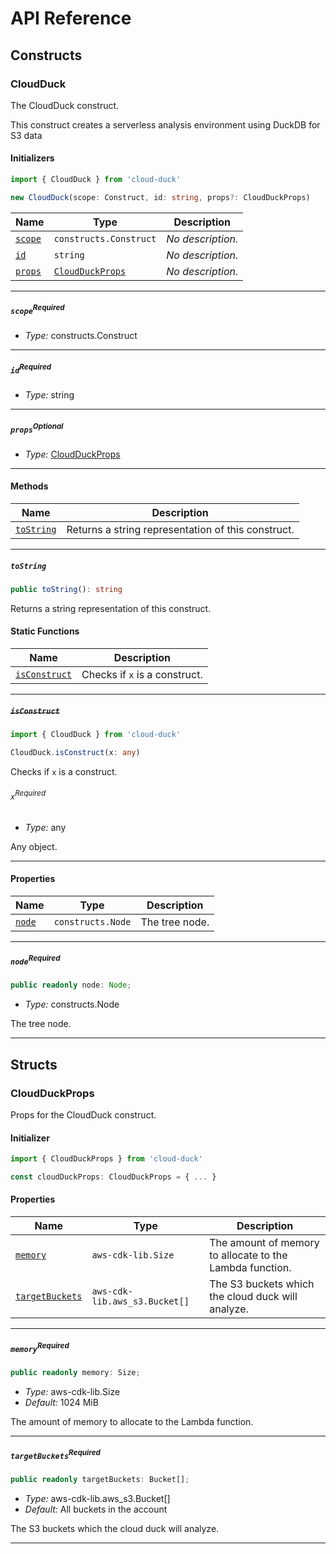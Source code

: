 # API Reference <a name="API Reference" id="api-reference"></a>

## Constructs <a name="Constructs" id="Constructs"></a>

### CloudDuck <a name="CloudDuck" id="cloud-duck.CloudDuck"></a>

The CloudDuck construct.

This construct creates a serverless analysis environment using DuckDB for S3 data

#### Initializers <a name="Initializers" id="cloud-duck.CloudDuck.Initializer"></a>

```typescript
import { CloudDuck } from 'cloud-duck'

new CloudDuck(scope: Construct, id: string, props?: CloudDuckProps)
```

| **Name** | **Type** | **Description** |
| --- | --- | --- |
| <code><a href="#cloud-duck.CloudDuck.Initializer.parameter.scope">scope</a></code> | <code>constructs.Construct</code> | *No description.* |
| <code><a href="#cloud-duck.CloudDuck.Initializer.parameter.id">id</a></code> | <code>string</code> | *No description.* |
| <code><a href="#cloud-duck.CloudDuck.Initializer.parameter.props">props</a></code> | <code><a href="#cloud-duck.CloudDuckProps">CloudDuckProps</a></code> | *No description.* |

---

##### `scope`<sup>Required</sup> <a name="scope" id="cloud-duck.CloudDuck.Initializer.parameter.scope"></a>

- *Type:* constructs.Construct

---

##### `id`<sup>Required</sup> <a name="id" id="cloud-duck.CloudDuck.Initializer.parameter.id"></a>

- *Type:* string

---

##### `props`<sup>Optional</sup> <a name="props" id="cloud-duck.CloudDuck.Initializer.parameter.props"></a>

- *Type:* <a href="#cloud-duck.CloudDuckProps">CloudDuckProps</a>

---

#### Methods <a name="Methods" id="Methods"></a>

| **Name** | **Description** |
| --- | --- |
| <code><a href="#cloud-duck.CloudDuck.toString">toString</a></code> | Returns a string representation of this construct. |

---

##### `toString` <a name="toString" id="cloud-duck.CloudDuck.toString"></a>

```typescript
public toString(): string
```

Returns a string representation of this construct.

#### Static Functions <a name="Static Functions" id="Static Functions"></a>

| **Name** | **Description** |
| --- | --- |
| <code><a href="#cloud-duck.CloudDuck.isConstruct">isConstruct</a></code> | Checks if `x` is a construct. |

---

##### ~~`isConstruct`~~ <a name="isConstruct" id="cloud-duck.CloudDuck.isConstruct"></a>

```typescript
import { CloudDuck } from 'cloud-duck'

CloudDuck.isConstruct(x: any)
```

Checks if `x` is a construct.

###### `x`<sup>Required</sup> <a name="x" id="cloud-duck.CloudDuck.isConstruct.parameter.x"></a>

- *Type:* any

Any object.

---

#### Properties <a name="Properties" id="Properties"></a>

| **Name** | **Type** | **Description** |
| --- | --- | --- |
| <code><a href="#cloud-duck.CloudDuck.property.node">node</a></code> | <code>constructs.Node</code> | The tree node. |

---

##### `node`<sup>Required</sup> <a name="node" id="cloud-duck.CloudDuck.property.node"></a>

```typescript
public readonly node: Node;
```

- *Type:* constructs.Node

The tree node.

---


## Structs <a name="Structs" id="Structs"></a>

### CloudDuckProps <a name="CloudDuckProps" id="cloud-duck.CloudDuckProps"></a>

Props for the CloudDuck construct.

#### Initializer <a name="Initializer" id="cloud-duck.CloudDuckProps.Initializer"></a>

```typescript
import { CloudDuckProps } from 'cloud-duck'

const cloudDuckProps: CloudDuckProps = { ... }
```

#### Properties <a name="Properties" id="Properties"></a>

| **Name** | **Type** | **Description** |
| --- | --- | --- |
| <code><a href="#cloud-duck.CloudDuckProps.property.memory">memory</a></code> | <code>aws-cdk-lib.Size</code> | The amount of memory to allocate to the Lambda function. |
| <code><a href="#cloud-duck.CloudDuckProps.property.targetBuckets">targetBuckets</a></code> | <code>aws-cdk-lib.aws_s3.Bucket[]</code> | The S3 buckets which the cloud duck will analyze. |

---

##### `memory`<sup>Required</sup> <a name="memory" id="cloud-duck.CloudDuckProps.property.memory"></a>

```typescript
public readonly memory: Size;
```

- *Type:* aws-cdk-lib.Size
- *Default:* 1024 MiB

The amount of memory to allocate to the Lambda function.

---

##### `targetBuckets`<sup>Required</sup> <a name="targetBuckets" id="cloud-duck.CloudDuckProps.property.targetBuckets"></a>

```typescript
public readonly targetBuckets: Bucket[];
```

- *Type:* aws-cdk-lib.aws_s3.Bucket[]
- *Default:* All buckets in the account

The S3 buckets which the cloud duck will analyze.

---



